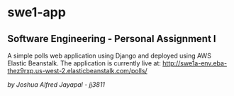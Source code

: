 # swe1-app
## Software Engineering - Personal Assignment I

A simple polls web application using Django and deployed using AWS Elastic Beanstalk. The application is currently live at: http://swe1a-env.eba-thez9rxp.us-west-2.elasticbeanstalk.com/polls/

*by Joshua Alfred Jayapal - jj3811*
